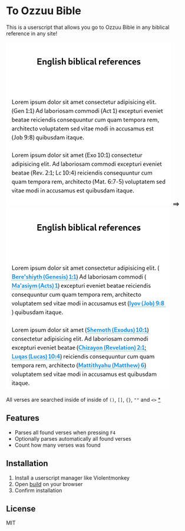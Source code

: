 # To Ozzuu Bible

This is a userscript that allows you go to Ozzuu Bible in any biblical reference
in any site!

![](images/before.png "before")
**==>**
![](images/after.png "after")

All verses are searched inside of inside of `()`, `[]`, `{}`, `""` and `<>` [*](https://git.ozzuu.com/thisago/util/#func-getallenclosedtext-s-string-level-0-seq-tuple-chars-string-data-enclosedtext)

## Features

- Parses all found verses when pressing `F4`
- Optionally parses automatically all found verses
- Count how many verses was found

## Installation

1. Install a userscript manager like Violentmonkey
2. Open [build](https://git.ozzuu.com/thisago/toOzzuuBible/raw/branch/master/build/toOzzuuBible.user.js) on your browser
3. Confirm installation

## License

MIT
